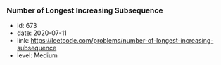 ### Number of Longest Increasing Subsequence

* id: 673
* date: 2020-07-11
* link: https://leetcode.com/problems/number-of-longest-increasing-subsequence
* level: Medium
